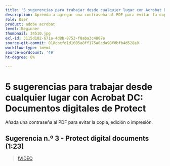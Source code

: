 ```yaml
---
title: '5 sugerencias para trabajar desde cualquier lugar con Acrobat DC: Documentos digitales de Protect'
description: Aprenda a agregar una contraseña al PDF para evitar la copia, edición o impresión
role: User
product: adobe acrobat
level: Beginner
thumbnail: 34510.jpg
exl-id: 3115d182-671a-4d8b-8753-f8aba3c4807e
source-git-commit: 018cbcfd1d1605a8ff175a0cda98f0bfb4d528a8
workflow-type: tm+mt
source-wordcount: '49'
ht-degree: 0%

---
```


# 5 sugerencias para trabajar desde cualquier lugar con Acrobat DC: Documentos digitales de Protect

Añada una contraseña al PDF para evitar la copia, edición o impresión.

## Sugerencia n.º 3 - Protect digital documents (1:23)

>[!VIDEO](https://video.tv.adobe.com/v/34510)
